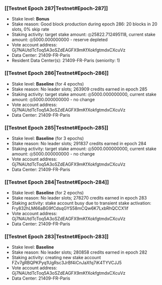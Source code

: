 ### [[Testnet Epoch 287|Testnet#Epoch-287]]
* Stake level: **Bonus**
* Stake reason: Good block production during epoch 286: 20 blocks in 20 slots, 0% skip rate
* Staking activity: target stake amount: ◎25822.712495118, current stake amount: ◎5000.000000000 - reserve depleted
* Vote account address: Gj7NAUtdTcToq5A3oSZdEAGFX9mKfXokfgtmdxCXcuVz
* Data Center: 21409-FR-Paris
* Resident Data Center(s): 21409-FR-Paris (seniority: 1)
### [[Testnet Epoch 286|Testnet#Epoch-286]]
* Stake level: **Baseline** (for 4 epochs)
* Stake reason: No leader slots; 263909 credits earned in epoch 285
* Staking activity: target stake amount: ◎5000.000000000, current stake amount: ◎5000.000000000 - no change
* Vote account address: Gj7NAUtdTcToq5A3oSZdEAGFX9mKfXokfgtmdxCXcuVz
* Data Center: 21409-FR-Paris
### [[Testnet Epoch 285|Testnet#Epoch-285]]
* Stake level: **Baseline** (for 3 epochs)
* Stake reason: No leader slots; 291837 credits earned in epoch 284
* Staking activity: target stake amount: ◎5000.000000000, current stake amount: ◎5000.000000000 - no change
* Vote account address: Gj7NAUtdTcToq5A3oSZdEAGFX9mKfXokfgtmdxCXcuVz
* Data Center: 21409-FR-Paris
### [[Testnet Epoch 284|Testnet#Epoch-284]]
* Stake level: **Baseline** (for 2 epochs)
* Stake reason: No leader slots; 278270 credits earned in epoch 283
* Staking activity: stake account busy due to transient stake activation: Fry832hLM66aBG9fCdsqGYS58mCQw6K7LxbRhQCCX1if
* Vote account address: Gj7NAUtdTcToq5A3oSZdEAGFX9mKfXokfgtmdxCXcuVz
* Data Center: 21409-FR-Paris
### [[Testnet Epoch 283|Testnet#Epoch-283]]
* Stake level: **Baseline**
* Stake reason: No leader slots; 280858 credits earned in epoch 282
* Staking activity: creating new stake account FZv7gRBQPKPyq1UgRsc3JrBf4iCnJaXfq7iK4TYVCJJ5
* Vote account address: Gj7NAUtdTcToq5A3oSZdEAGFX9mKfXokfgtmdxCXcuVz
* Data Center: 21409-FR-Paris